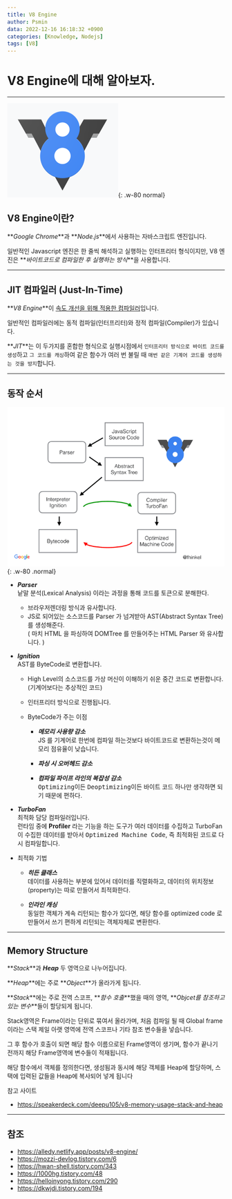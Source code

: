 ```yaml
---
title: V8 Engine
author: Psmin
data: 2022-12-16 16:18:32 +0900
categories: [Knowledge, Nodejs]
tags: [V8]
---
```


# V8 Engine에 대해 알아보자.

---

![V8-Engine](/assets/img/v8-engine.png){: .w-80 normal}

## V8 Engine이란?

**_Google Chrome_**과 **_Node.js_**에서 사용하는 자바스크립트 엔진입니다.

일반적인 Javascript 엔진은 한 줄씩 해석하고 실행하는 인터프리터 형식이지만, V8 엔진은 **_바이트코드로 컴파일한 후 실행하는 방식_**을 사용합니다.

---

## JIT 컴파일러 (Just-In-Time)

**_V8 Engine_**이 <u>속도 개선을 위해 적용한 컴파일러</u>입니다.

일반적인 컴파일러에는 동적 컴파일(인터프리터)와 정적 컴파일(Compiler)가 있습니다.

**_JIT_**는 이 두가지를 혼합한 형식으로 실행시점에서 `인터프리터 방식으로 바이트 코드를 생성`하고 `그 코드를 캐싱`하여 같은 함수가 여러 번 불릴 때 `매번 같은 기계어 코드를 생성하는 것을 방지`합니다.

---

## 동작 순서

![V8-logic](/assets/img/v8-engine-logic.png){: .w-80 .normal}

- **_Parser_**  
  낱말 분석(Lexical Analysis) 이라는 과정을 통해 코드를 토큰으로 분해한다.

  - 브라우저렌더링 방식과 유사합니다.
  - JS로 되어있는 소스코드를 Parser 가 넘겨받아 AST(Abstract Syntax Tree) 를 생성해준다.  
    ( 마치 HTML 을 파싱하여 DOMTree 를 만들어주는 HTML Parser 와 유사합니다. )

- **_Ignition_**  
  AST를 ByteCode로 변환합니다.

  - High Level의 소스코드를 가상 머신이 이해하기 쉬운 중간 코드로 변환합니다.  
    (기계어보다는 추상적인 코드)

  - 인터프리터 방식으로 진행됩니다.

  - ByteCode가 주는 이점

    - **_메모리 사용량 감소_**  
      JS 를 기계어로 한번에 컴파일 하는것보다 바이트코드로 변환하는것이 메모리 점유율이 낮습니다.

    - **_파싱 시 오버헤드 감소_**

    - **_컴파일 파이프 라인의 복잡성 감소_**  
      <kbd>Optimizing</kbd>이든 <kbd>Deoptimizing</kbd>이든 바이트 코드 하나만 생각하면 되기 때문에 편하다.

- **_TurboFan_**  
  최적화 담당 컴파일러입니다.  
  런타임 중에 **Profiler** 라는 기능을 하는 도구가 여러 데이터를 수집하고 TurboFan이 수집한 데이터를 받아서 <kbd>Optimized Machine Code</kbd>, 즉 최적화된 코드로 다시 컴파일합니다.

- 최적화 기법

  - **_히든 클래스_**  
    데이터를 사용하는 부분에 있어서 데이터를 직렬화하고, 데이터의 위치정보(property)는 따로 만들어서 최적화한다.

  - **_인라인 캐싱_**  
    동일한 객체가 계속 리턴되는 함수가 있다면, 해당 함수를 optimized code 로 만들어서 쓰기 편하게 리턴되는 객체자체로 변환한다.

---

## Memory Structure

**_Stack_**과 **_Heap_** 두 영역으로 나누어집니다.

**_Heap_**에는 주로 **_Object_**가 올라가게 됩니다.

**_Stack_**에는 주로 전역 스코프, **_함수 호출_**했을 때의 영역, **_Objcet를 참조하고 있는 변수_**들이 할당되게 됩니다.

Stack영역은 Frame이라는 단위로 묶여서 올라가며, 처음 컴파일 될 때 Global frame이라는 스택 제일 아랫 영역에 전역 스코프나 기타 참조 변수들을 넣습니다.

그 후 함수가 호출이 되면 해당 함수 이름으로된 Frame영역이 생기며, 함수가 끝나기 전까지 해당 Frame영역에 변수들이 적재됩니다.

해당 함수에서 객체를 정의한다면, 생성됨과 동시에 해당 객체를 Heap에 할당하며, 스택에 입력된 값들을 Heap에 복사되어 넣게 됩니다

참고 사이트

- <https://speakerdeck.com/deepu105/v8-memory-usage-stack-and-heap>

---

## 참조

- <https://alledy.netlify.app/posts/v8-engine/>
- <https://mozzi-devlog.tistory.com/6>
- <https://hwan-shell.tistory.com/343>
- <https://1000hg.tistory.com/48>
- <https://helloinyong.tistory.com/290>
- <https://dkwjdi.tistory.com/194>
